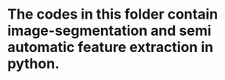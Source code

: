 # The codes in this folder contain image-segmentation and semi automatic feature extraction in python.
